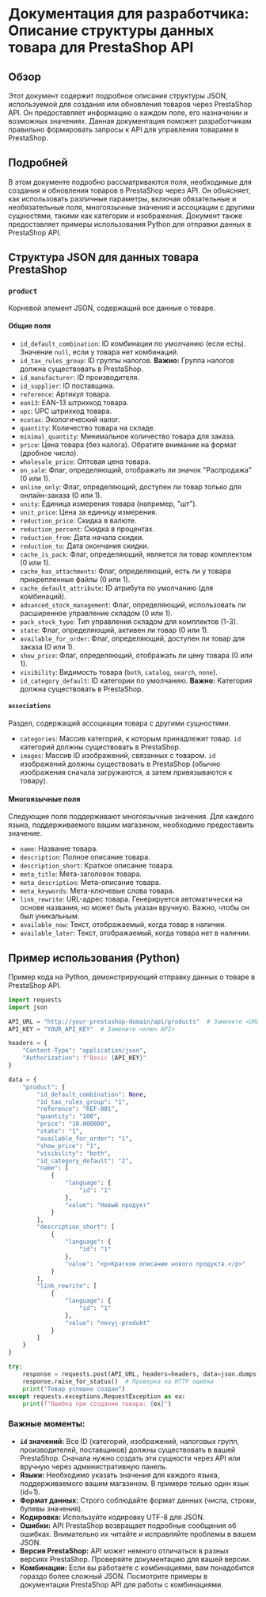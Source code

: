 # Документация для разработчика: Описание структуры данных товара для PrestaShop API

## Обзор

Этот документ содержит подробное описание структуры JSON, используемой для создания или обновления товаров через PrestaShop API. Он предоставляет информацию о каждом поле, его назначении и возможных значениях. Данная документация поможет разработчикам правильно формировать запросы к API для управления товарами в PrestaShop.

## Подробней

В этом документе подробно рассматриваются поля, необходимые для создания и обновления товаров в PrestaShop через API. Он объясняет, как использовать различные параметры, включая обязательные и необязательные поля, многоязычные значения и ассоциации с другими сущностями, такими как категории и изображения. Документ также предоставляет примеры использования Python для отправки данных в PrestaShop API.

## Структура JSON для данных товара PrestaShop

### `product`

Корневой элемент JSON, содержащий все данные о товаре.

#### Общие поля

*   `id_default_combination`: ID комбинации по умолчанию (если есть). Значение `null`, если у товара нет комбинаций.
*   `id_tax_rules_group`: ID группы налогов. **Важно:** Группа налогов должна существовать в PrestaShop.
*   `id_manufacturer`: ID производителя.
*   `id_supplier`: ID поставщика.
*   `reference`: Артикул товара.
*   `ean13`: EAN-13 штрихкод товара.
*   `upc`: UPC штрихкод товара.
*   `ecotax`: Экологический налог.
*   `quantity`: Количество товара на складе.
*   `minimal_quantity`: Минимальное количество товара для заказа.
*   `price`: Цена товара (без налога). Обратите внимание на формат (дробное число).
*   `wholesale_price`: Оптовая цена товара.
*   `on_sale`: Флаг, определяющий, отображать ли значок "Распродажа" (0 или 1).
*   `online_only`: Флаг, определяющий, доступен ли товар только для онлайн-заказа (0 или 1).
*   `unity`: Единица измерения товара (например, "шт").
*   `unit_price`: Цена за единицу измерения.
*   `reduction_price`: Скидка в валюте.
*   `reduction_percent`: Скидка в процентах.
*   `reduction_from`: Дата начала скидки.
*   `reduction_to`: Дата окончания скидки.
*   `cache_is_pack`: Флаг, определяющий, является ли товар комплектом (0 или 1).
*   `cache_has_attachments`: Флаг, определяющий, есть ли у товара прикрепленные файлы (0 или 1).
*   `cache_default_attribute`: ID атрибута по умолчанию (для комбинаций).
*   `advanced_stock_management`: Флаг, определяющий, использовать ли расширенное управление складом (0 или 1).
*   `pack_stock_type`: Тип управления складом для комплектов (1-3).
*   `state`: Флаг, определяющий, активен ли товар (0 или 1).
*   `available_for_order`: Флаг, определяющий, доступен ли товар для заказа (0 или 1).
*   `show_price`: Флаг, определяющий, отображать ли цену товара (0 или 1).
*   `visibility`: Видимость товара (`both`, `catalog`, `search`, `none`).
*   `id_category_default`: ID категории по умолчанию. **Важно:** Категория должна существовать в PrestaShop.

#### `associations`

Раздел, содержащий ассоциации товара с другими сущностями.

*   `categories`: Массив категорий, к которым принадлежит товар. `id` категорий должны существовать в PrestaShop.
*   `images`: Массив ID изображений, связанных с товаром. `id` изображений должны существовать в PrestaShop (обычно изображения сначала загружаются, а затем привязываются к товару).

#### Многоязычные поля

Следующие поля поддерживают многоязычные значения. Для каждого языка, поддерживаемого вашим магазином, необходимо предоставить значение.

*   `name`: Название товара.
*   `description`: Полное описание товара.
*   `description_short`: Краткое описание товара.
*   `meta_title`: Мета-заголовок товара.
*   `meta_description`: Мета-описание товара.
*   `meta_keywords`: Мета-ключевые слова товара.
*   `link_rewrite`: URL-адрес товара. Генерируется автоматически на основе названия, но может быть указан вручную. Важно, чтобы он был уникальным.
*   `available_now`: Текст, отображаемый, когда товар в наличии.
*   `available_later`: Текст, отображаемый, когда товара нет в наличии.

## Пример использования (Python)

Пример кода на Python, демонстрирующий отправку данных о товаре в PrestaShop API.

```python
import requests
import json

API_URL = "http://your-prestashop-domain/api/products"  # Замените <URL API>
API_KEY = "YOUR_API_KEY"  # Замените <ключ API>

headers = {
    "Content-Type": "application/json",
    "Authorization": f"Basic {API_KEY}"
}

data = {
    "product": {
        "id_default_combination": None,
        "id_tax_rules_group": "1",
        "reference": "REF-001",
        "quantity": "100",
        "price": "10.000000",
        "state": "1",
        "available_for_order": "1",
        "show_price": "1",
        "visibility": "both",
        "id_category_default": "2",
        "name": [
            {
                "language": {
                    "id": "1"
                },
                "value": "Новый продукт"
            }
        ],
        "description_short": [
            {
                "language": {
                    "id": "1"
                },
                "value": "<p>Краткое описание нового продукта.</p>"
            }
        ],
        "link_rewrite": [
            {
                "language": {
                    "id": "1"
                },
                "value": "novyj-produkt"
            }
        ]
    }
}

try:
    response = requests.post(API_URL, headers=headers, data=json.dumps(data))
    response.raise_for_status()  # Проверка на HTTP ошибки
    print("Товар успешно создан")
except requests.exceptions.RequestException as ex:
    print(f"Ошибка при создании товара: {ex}")
```

### Важные моменты:

*   **`id` значений:** Все ID (категорий, изображений, налоговых групп, производителей, поставщиков) должны существовать в вашей PrestaShop. Сначала нужно создать эти сущности через API или вручную через административную панель.
*   **Языки:** Необходимо указать значения для каждого языка, поддерживаемого вашим магазином. В примере только один язык (id=1).
*   **Формат данных:** Строго соблюдайте формат данных (числа, строки, булевы значения).
*   **Кодировка:** Используйте кодировку UTF-8 для JSON.
*   **Ошибки:** API PrestaShop возвращает подробные сообщения об ошибках. Внимательно их читайте и исправляйте проблемы в вашем JSON.
*   **Версия PrestaShop:** API может немного отличаться в разных версиях PrestaShop. Проверяйте документацию для вашей версии.
*   **Комбинации:** Если вы работаете с комбинациями, вам понадобится гораздо более сложный JSON. Посмотрите примеры в документации PrestaShop API для работы с комбинациями.
